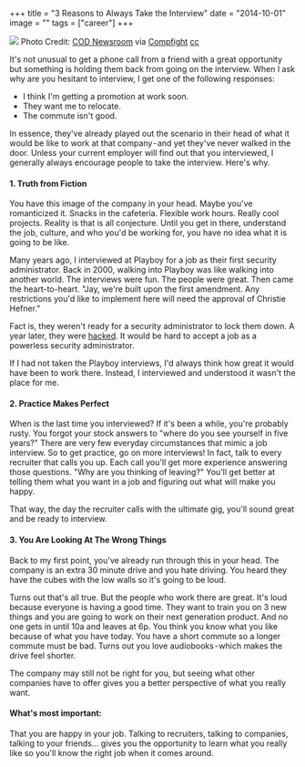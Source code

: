 +++
title = "3 Reasons to Always Take the Interview"
date = "2014-10-01"
image = ""
tags = ["career"]
+++

![](https://cdn-images-1.medium.com/max/800/0*MuGGh7gPrB4iITup.jpg)
Photo Credit: [COD Newsroom](https://www.flickr.com/photos/41431665@N07/12438785593/) via [Compfight](http://compfight.com) [cc](https://creativecommons.org/licenses/by/2.0/)

It's not unusual to get a phone call from a friend with a great opportunity but something is holding them back from going on the interview. When I ask why are you hesitant to interview, I get one of the following responses:

- I think I'm getting a promotion at work soon.
- They want me to relocate.
- The commute isn't good.

In essence, they've already played out the scenario in their head of what it would be like to work at that company - and yet they've never walked in the door.
Unless your current employer will find out that you interviewed, I generally always encourage people to take the interview. Here's why.

#### 1. Truth from Fiction
You have this image of the company in your head. Maybe you've romanticized it. Snacks in the cafeteria. Flexible work hours. Really cool projects. Reality is that is all conjecture. Until you get in there, understand the job, culture, and who you'd be working for, you have no idea what it is going to be like.

Many years ago, I interviewed at Playboy for a job as their first security administrator. Back in 2000, walking into Playboy was like walking into another world. The interviews were fun. The people were great. Then came the heart-to-heart. "Jay, we're built upon the first amendment. Any restrictions you'd like to implement here will need the approval of Christie Hefner."

Fact is, they weren't ready for a security administrator to lock them down. A year later, they were [hacked](http://www.computerweekly.com/news/2240043258/Customer-information-exposed-by-Playboy-hacker). It would be hard to accept a job as a powerless security administrator.

If I had not taken the Playboy interviews, I'd always think how great it would have been to work there. Instead, I interviewed and understood it wasn't the place for me.

#### 2. Practice Makes Perfect
When is the last time you interviewed? If it's been a while, you're probably rusty. You forgot your stock answers to "where do you see yourself in five years?" There are very few everyday circumstances that mimic a job interview. So to get practice, go on more interviews!
In fact, talk to every recruiter that calls you up. Each call you'll get more experience answering those questions. "Why are you thinking of leaving?" You'll get better at telling them what you want in a job and figuring out what will make you happy.

That way, the day the recruiter calls with the ultimate gig, you'll sound great and be ready to interview.

#### 3. You Are Looking At The Wrong Things
Back to my first point, you've already run through this in your head. The company is an extra 30 minute drive and you hate driving. You heard they have the cubes with the low walls so it's going to be loud.

Turns out that's all true. But the people who work there are great. It's loud because everyone is having a good time. They want to train you on 3 new things and you are going to work on their next generation product. And no one gets in until 10a and leaves at 6p.
You think you know what you like because of what you have today. You have a short commute so a longer commute must be bad. Turns out you love audiobooks - which makes the drive feel shorter.

The company may still not be right for you, but seeing what other companies have to offer gives you a better perspective of what you really want.

#### What's most important:
That you are happy in your job. Talking to recruiters, talking to companies, talking to your friends… gives you the opportunity to learn what you really like so you'll know the right job when it comes around.
